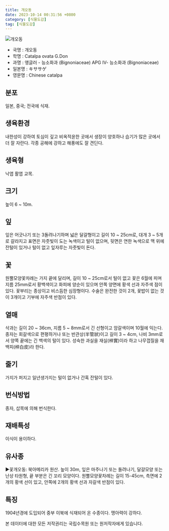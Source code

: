 ```yaml
---
title: 개오동
date: 2023-10-14 00:31:56 +0800
category: [식물도감]
tag: [식물도감]
---
```




![개오동](/fileUpload/plants/basic/Bignoniaceae/Catalpa/7910/7910_1_th2.JPG)
- 국명 : 개오동
- 학명 : Catalpa ovata G.Don
- 과명 : 앵글러 - 능소화과 (Bignoniaceae) APG Ⅳ- 능소화과 (Bignoniaceae)
- 일본명 : キササゲ
- 영문명 : Chinese catalpa


## 분포
일본, 중국; 전국에 식재.
## 생육환경
내한성이 강하여 토심이 깊고 비옥적윤한 곳에서 생장이 양호하나 습기가 많은 곳에서 더 잘 자란다. 각종 공해에 강하고 해풍에도 잘 견딘다.
## 생육형
낙엽 활엽 교목.
## 크기
높이 6 ~ 10m.
## 잎
잎은 어긋나기 또는 3돌려나기하며 넓은 달걀형이고 길이 10 ~ 25cm로, 대개 3 ~ 5개로 갈라지고 표면은 자줏빛이 도는 녹색이고 털이 없으며, 뒷면은 연한 녹색으로 맥 위에 잔털이 있거나 털이 없고 잎자루는 자줏빛이 돈다.
## 꽃
원뿔모양꽃차례는 가지 끝에 달리며, 길이 10 ~ 25cm로서 털이 없고 꽃은 6월에 피며 지름 25mm로서 황백색이고 화피에 양순이 있으며 안쪽 양면에 황색 선과 자주색 점이 있다.  꽃부리는 종상이고 비스듬한 심장형이다. 수술은 완전한 것이 2개, 꽃밥이 없는 것이 3개이고 기부에 자주색 반점이 있다.
## 열매
삭과는 길이 20 ~ 36cm, 지름 5 ~ 8mm로서 긴 선형이고 암갈색이며 10월에 익는다. 종자는 회갈색으로 편평하거나 또는 반관상(半管狀)이고 길이 3 ~ 4cm, 나비 3mm로서 양쪽 끝에는 긴 백색의 털이 있다. 성숙한 과실을 재실(梓實)이라 하고 나무껍질을 재백피(梓白皮)라 한다.
## 줄기
가지가 퍼지고 일년생가지는 털이 없거나 간혹 잔털이 있다.
## 번식방법
종자, 삽목에 의해 번식한다.
## 재배특성
이식이 용이하다.
## 유사종
▶꽃개오동: 북아메리카 원산. 높이 30m, 잎은 마주나기 또는 돌려나기, 달걀모양 또는 난상 타원형, 끝 부분은 긴 꼬리 모양이다. 원뿔모양꽃차례는 길이 15-45cm, 측면에 2개의 황색 선이 있고, 안쪽에 2개의 황색 선과 자갈색 반점이 있다.
## 특징
1904년경에 도입되어 중부 이북에 식재되어 온 수종이다. 맹아력이 강하다.






본 데이터에 대한 모든 저작권리는 국립수목원 또는 원저작자에게 있습니다.
